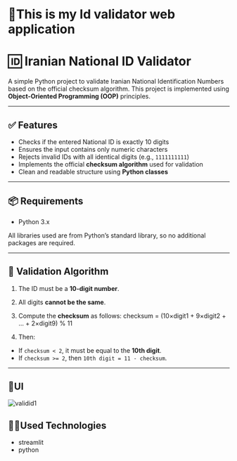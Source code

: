 # 🪪This is my Id validator web application
# 🆔 Iranian National ID Validator

A simple Python project to validate Iranian National Identification Numbers based on the official checksum algorithm. This project is implemented using **Object-Oriented Programming (OOP)** principles.

---

## ✅ Features

- Checks if the entered National ID is exactly 10 digits
- Ensures the input contains only numeric characters
- Rejects invalid IDs with all identical digits (e.g., `1111111111`)
- Implements the official **checksum algorithm** used for validation
- Clean and readable structure using **Python classes**

---

## 📦 Requirements

- Python 3.x

All libraries used are from Python’s standard library, so no additional packages are required.

---

## 🔢 Validation Algorithm

1. The ID must be a **10-digit number**.
2. All digits **cannot be the same**.
3. Compute the **checksum** as follows:
checksum = (10×digit1 + 9×digit2 + ... + 2×digit9) % 11

4. Then:
- If `checksum < 2`, it must be equal to the **10th digit**.
- If `checksum >= 2`, then `10th digit = 11 - checksum`.

---

## 🎨UI

![validid1](https://github.com/user-attachments/assets/35f27482-860a-4fb5-8eb5-e21c6645f01a)


## 👨‍💻Used Technologies
- streamlit
- python

